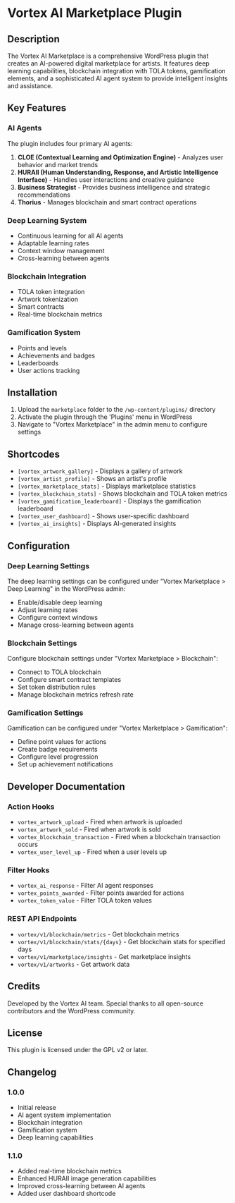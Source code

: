 # Vortex AI Marketplace Plugin

## Description

The Vortex AI Marketplace is a comprehensive WordPress plugin that creates an AI-powered digital marketplace for artists. It features deep learning capabilities, blockchain integration with TOLA tokens, gamification elements, and a sophisticated AI agent system to provide intelligent insights and assistance.

## Key Features

### AI Agents

The plugin includes four primary AI agents:

1. **CLOE (Contextual Learning and Optimization Engine)** - Analyzes user behavior and market trends
2. **HURAII (Human Understanding, Response, and Artistic Intelligence Interface)** - Handles user interactions and creative guidance
3. **Business Strategist** - Provides business intelligence and strategic recommendations
4. **Thorius** - Manages blockchain and smart contract operations

### Deep Learning System

- Continuous learning for all AI agents
- Adaptable learning rates
- Context window management
- Cross-learning between agents

### Blockchain Integration

- TOLA token integration
- Artwork tokenization
- Smart contracts
- Real-time blockchain metrics

### Gamification System

- Points and levels
- Achievements and badges
- Leaderboards
- User actions tracking

## Installation

1. Upload the `marketplace` folder to the `/wp-content/plugins/` directory
2. Activate the plugin through the 'Plugins' menu in WordPress
3. Navigate to "Vortex Marketplace" in the admin menu to configure settings

## Shortcodes

- `[vortex_artwork_gallery]` - Displays a gallery of artwork
- `[vortex_artist_profile]` - Shows an artist's profile
- `[vortex_marketplace_stats]` - Displays marketplace statistics
- `[vortex_blockchain_stats]` - Shows blockchain and TOLA token metrics
- `[vortex_gamification_leaderboard]` - Displays the gamification leaderboard
- `[vortex_user_dashboard]` - Shows user-specific dashboard
- `[vortex_ai_insights]` - Displays AI-generated insights

## Configuration

### Deep Learning Settings

The deep learning settings can be configured under "Vortex Marketplace > Deep Learning" in the WordPress admin:

- Enable/disable deep learning
- Adjust learning rates
- Configure context windows
- Manage cross-learning between agents

### Blockchain Settings

Configure blockchain settings under "Vortex Marketplace > Blockchain":

- Connect to TOLA blockchain
- Configure smart contract templates
- Set token distribution rules
- Manage blockchain metrics refresh rate

### Gamification Settings

Gamification can be configured under "Vortex Marketplace > Gamification":

- Define point values for actions
- Create badge requirements
- Configure level progression
- Set up achievement notifications

## Developer Documentation

### Action Hooks

- `vortex_artwork_upload` - Fired when artwork is uploaded
- `vortex_artwork_sold` - Fired when artwork is sold
- `vortex_blockchain_transaction` - Fired when a blockchain transaction occurs
- `vortex_user_level_up` - Fired when a user levels up

### Filter Hooks

- `vortex_ai_response` - Filter AI agent responses
- `vortex_points_awarded` - Filter points awarded for actions
- `vortex_token_value` - Filter TOLA token values

### REST API Endpoints

- `vortex/v1/blockchain/metrics` - Get blockchain metrics
- `vortex/v1/blockchain/stats/{days}` - Get blockchain stats for specified days
- `vortex/v1/marketplace/insights` - Get marketplace insights
- `vortex/v1/artworks` - Get artwork data

## Credits

Developed by the Vortex AI team. Special thanks to all open-source contributors and the WordPress community.

## License

This plugin is licensed under the GPL v2 or later.

## Changelog

### 1.0.0
- Initial release
- AI agent system implementation
- Blockchain integration
- Gamification system
- Deep learning capabilities

### 1.1.0
- Added real-time blockchain metrics
- Enhanced HURAII image generation capabilities
- Improved cross-learning between AI agents
- Added user dashboard shortcode 